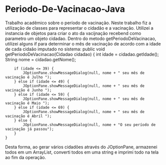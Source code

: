 # Periodo-De-Vacinacao-Java
Trabalho acadêmico sobre o período de vacinação.
Neste trabalho fiz a utilização de classes para representar o cidadão e a vacinação.
Utilizei a instancia de objetos para criar o ato da vacijnação recebend como parametro um objeto cidadao.
Dentro do metodo getPeriodoDeVacinacao, utilizei alguns if para determinar o mês de vacinação de acordo com a idade de cada cidaão imputado no sistema:
public void getPeriodoDeVacinacao(Cidadao cidadao) {
		int idade = cidadao.getIdade();
		String nome = cidadao.getNome();

		if (idade <= 39) {
			JOptionPane.showMessageDialog(null, nome + " seu mês de vacinação é Julho ");
		} else if (idade <= 49) {
			JOptionPane.showMessageDialog(null, nome + " seu mês de vacinação é Junho ");
		} else if (idade <= 59) {
			JOptionPane.showMessageDialog(null, nome + " seu mês de vacinação é Maio ");
		} else if (idade <= 69) {
			JOptionPane.showMessageDialog(null, nome + " seu mês de vacinação é Abril ");
		} else {
			JOptionPane.showMessageDialog(null, nome + "O seu período de vacinação já passou");
		}
	}
  Desta forma, ao gerar vários cidadões através do JOptionPane, armazenei todos em um ArrayList, converti todos em uma string e imprimi todo na tela ao fim da operação.
